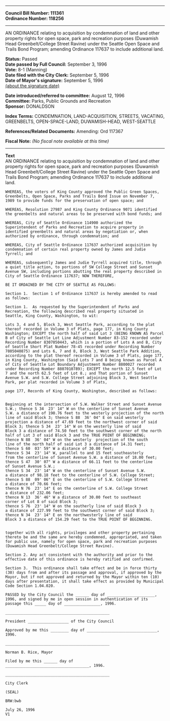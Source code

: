 * * * * *  
  
**Council Bill Number: [](#h0)[](#h2)111361**   
**Ordinance Number: 118256**  
  
* * * * *  
  
AN ORDINANCE relating to acquisition by condemnation of land and other property rights for open space, park and recreation purposes (Duwamish Head Greenbelt/College Street Ravine) under the Seattle Open Space and Trails Bond Program; amending Ordinance 117637 to include additional land.  
  
**Status:** Passed   
**Date passed by Full Council:** September 3, 1996   
**Vote:** 8-1 (Manning)   
**Date filed with the City Clerk:** September 5, 1996   
**Date of Mayor's signature:** September 5, 1996   
[(about the signature date)](/~public/approvaldate.htm)   
  
  
**Date introduced/referred to committee:** August 12, 1996   
**Committee:** Parks, Public Grounds and Recreation   
**Sponsor:** DONALDSON   
  
**Index Terms:** CONDEMNATION, LAND-ACQUISITION, STREETS, VACATING, GREENBELTS, OPEN-SPACE-LAND, DUWAMISH-HEAD, WEST-SEATTLE  
  
**References/Related Documents:** Amending: Ord 117367  
  
**Fiscal Note:** *(No fiscal note available at this time)*  
  
* * * * *  
  
**Text**  
    AN ORDINANCE relating to acquisition by condemnation of land and other  
    property rights for open space, park and recreation purposes (Duwamish  
    Head Greenbelt/College Street Ravine) under the Seattle Open Space and  
    Trails Bond Program; amending Ordinance 117637 to include additional  
    land.  
  
    WHEREAS, the voters of King County approved the Public Green Spaces,  
    Greenbelts, Open Space, Parks and Trails Bond Issue on November 7,  
    1989 to provide funds for the preservation of open space; and  
  
    WHEREAS, Resolution 27987 and King County Ordinance 9071 identified  
    the greenbelts and natural areas to be preserved with bond funds; and  
  
    WHEREAS, City of Seattle Ordinance 114900 authorized the  
    Superintendent of Parks and Recreation to acquire property in  
    identified greenbelts and natural areas by negotiation or, when  
    authorized by ordinance, through condemnation; and  
  
    WHEREAS, City of Seattle Ordinance 117637 authorized acquisition by  
    condemnation of certain real property owned by James and Judie  
    Tyrrell; and  
  
    WHEREAS, subsequently James and Judie Tyrrell acquired title, through  
    a quiet title action, to portions of SW College Street and Sunset  
    Avenue SW, including portions abutting the real property described in  
    City of Seattle Ordinance 117637; NOW THEREFORE,  
  
    BE IT ORDAINED BY THE CITY OF SEATTLE AS FOLLOWS:  
  
    Section 1.  Section 1 of Ordinance 117637 is hereby amended to read  
    as follows:  
  
    Section 1.  As requested by the Superintendent of Parks and  
    Recreation, the following described real property situated in  
    Seattle, King County, Washington, to wit:  
  
    Lots 3, 4 and 5, Block 3, West Seattle Park, according to the plat  
    thereof recorded in Volume 3 of Plats, page 177, in King County  
    Washington; EXCEPT the north half of said Lot 3 (BEING KNOWN AS Parcel  
    B of City of Seattle Lot Line Adjustment Number 83-152 recorded under  
    Recording Number 8307050443, which is a portion of Lots A and B, City  
    of Seattle Short Plat Number 78-45 recorded under Recording Number  
    7805040875) and Lots 6, 7 and 8, Block 3, West Seattle Park Addition,  
    according to the plat thereof recorded in Volume 3 of Plats, page 177,  
    in King County, Washington (Said Lots 7 and 8 being known as Parcel A  
    of City of Seattle Lot Boundary Adjustment Number 8800027 recorded  
    under Recording Number 8807010789); EXCEPT the north 12.5 feet of Lot  
    7 and the north 62.5 feet of Lot 8.; and That portion of Sunset  
    Avenue S.W. and S.W. College Street adjoining Block 3, West Seattle  
    Park, per plat recorded in Volume 3 of Plats,  
  
    page 177, Records of King County, Washington, described as follows:  
  
  
    Beginning at the intersection of S.W. Walker Street and Sunset Avenue  
    S.W.; thence S 34  23' 14" W on the centerline of Sunset Avenue  
    S.W. a distance of 190.76 feet to the westerly projection of the north  
    line of said Block 3; thence S 88  36' 04" E on said westerly  
    projection a distance of 47.69 feet to the northwest corner of said  
    Block 3; thence S 34  23' 14" W on the westerly line of said  
    Block 3 a distance of 74.50 feet to the southwest corner of the north  
    half of Lot 3 of said Block 3 and the TRUE POINT OF BEGINNING;  
    thence N 88  36' 04" W on the westerly  projection of the south  
    line of the north half of said Lot 3 a distance of 14.31 feet;  
    thence S 60  03' 59" W a distance of 30.00 feet;  
    thence S 34  23' 14" W, parallel to and 15 feet southeasterly  
    from the centerline of Sunset Avenue S.W. a distance of 18.00 feet;  
    thence S 47  30' 07" W a distance of 66.11 feet to the centerline  
    of Sunset Avenue S.W.;  
    thence S 34  23' 14" W on the centerline of Sunset Avenue S.W.  
    a distance of 98.18 feet to the centerline of S.W. College Street;  
    thence S 88  09' 06" E on the centerline of S.W. College Street  
    a distance of 70.66 feet;  
    thence N 76  23' 14" E on the centerline of S.W. College Street  
    a distance of 232.06 feet;  
    thence N 13  36' 46" W a distance of 30.00 feet to southeast  
    corner of Lot 8 of said Block 3;  
    thence S 76  23' 14" W on the southerly line of said Block 3  
    a distance of 227.99 feet to the southwest corner of said Block 3;  
    thence N 34  23' 14" E on the northwesterly line of said  
    Block 3 a distance of 154.29 feet to the TRUE POINT OF BEGINNING.  
  
  
    together with all rights, privileges and other property pertaining  
    thereto be and the same are hereby condemned, appropriated, and taken  
    for public use, namely for open space, park and recreation purposes  
    (Duwamish Head Greenbelt/College Street Ravine).  
  
    Section 2. Any act consistent with the authority and prior to the  
    effective date of this ordinance is hereby ratified and confirmed.  
  
    Section 3.  This ordinance shall take effect and be in force thirty  
    (30) days from and after its passage and approval, if approved by the  
    Mayor, but if not approved and returned by the Mayor within ten (10)  
    days after presentation, it shall take effect as provided by Municipal  
    Code Section 1.04.020.  
  
    PASSED by the City Council the ______ day of _____________________,  
    1996, and signed by me in open session in authentication of its  
    passage this _____ day of ________________, 1996.  
  
    ______________________________________________  
  
    President __________________ of the City Council  
  
    Approved by me this ________ day of _______________________________,  
    1996.  
  
    ______________________________________________  
  
    Norman B. Rice, Mayor  
  
    Filed by me this ______ day of  
    _____________________________________, 1996.  
  
    ______________________________________________  
  
    City Clerk  
  
    (SEAL)  
  
    BRW:bwb  
  
    July 26, 1996  
    V1  
